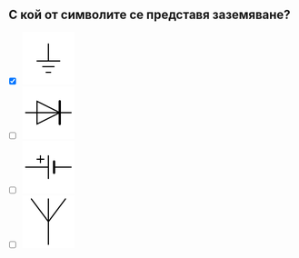 ## С кой от символите се представя заземяване?

<!-- Верният отговор е отбелязан с [X] -->

- [X] ![A](../../../assets/ground.svg)
- [ ] ![B](../../../assets/diode.svg)
- [ ] ![C](../../../assets/battery.svg)
- [ ] ![D](../../../assets/antenna.svg)

